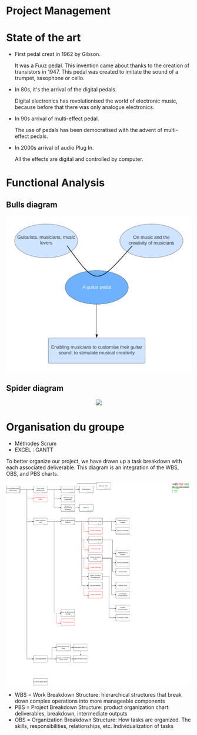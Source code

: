 # Project Management



# State of the art

- First pedal creat in 1962 by Gibson.

  It was a Fuuz pedal.
  This invention came about thanks to the creation of transistors in 1947. This pedal was created to imitate the sound of a trumpet, saxophone or cello.
- In 80s, it's the arrival of the digital pedals.
  
   Digital electronics has revolutionised the world of electronic music, because before that there was only analogue electronics.
- In 90s arrival of multi-effect pedal.
 
  The use of pedals has been democratised with the advent of multi-effect pedals.
- In 2000s arrival of audio Plug In.
  
   All the effects are digital and controlled by computer.

# Functional Analysis
## Bulls diagram

<p align="center">
  <img src="https://github.com/lucacros/2324_Projet2A_PedaleGuitare/blob/Project-Management/img/Diagramme%20bete%20a%20corne.png" alt="Block Diagram" width="600" />
</p>
  
## Spider diagram
<p align="center">
  <img src="https://github.com/lucacros/2324_Projet2A_PedaleGuitare/blob/Project-Management/img/Capture%20d’écran%202023-12-28%20à%2017.49.26.png" width="600" />
</p>

# Organisation du groupe 
- Méthodes Scrum
- EXCEL : GANTT

To better organize our project, we have drawn up a task breakdown with each associated deliverable. This diagram is an integration of the WBS, OBS, and PBS charts.

<img src="https://github.com/lucacros/2324_Projet2A_PedaleGuitare/blob/Hardware-Section/img/project_structure.png" alt="WBS/OBS/PBS" width="1000" />

- WBS = Work Breakdown Structure: hierarchical structures that break down complex operations into more manageable components
- PBS = Project Breakdown Structure: product organization chart: deliverables, breakdown, intermediate outputs
- OBS = Organization Breakdown Structure: How tasks are organized. The skills, responsibilities, relationships, etc. Individualization of tasks
